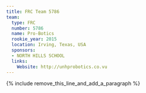 ```yaml
---
title: FRC Team 5786
team:
  type: FRC
  number: 5786
  name: Pro-Botics
  rookie_year: 2015
  location: Irving, Texas, USA
  sponsors:
  - NORTH HILLS SCHOOL
  links:
    Website: http://unhprobotics.co.vu
---
```


{% include remove_this_line_and_add_a_paragraph %}